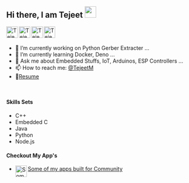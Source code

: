 ## Hi there, I am Tejeet <img src="https://media.giphy.com/media/hvRJCLFzcasrR4ia7z/giphy.gif" width="30px">

<a href="https://tejeet.com">
  <img align="left" alt="Tejeet Magar Personal Site" width="30px" src="https://tejeet.com/images/github/mysite.png" />
</a>
<a href="https://twitter.com/tejeetm">
  <img align="left" alt="Tejeet Magar | Twitter" width="30px" src="https://tejeet.com/images/github/twitter.png" />
</a>
<a href="https://in.linkedin.com/in/tejeet-magar-613360b2">
  <img align="left" alt="Tejeet Magar LinkedIN" width="30px" src="https://tejeet.com/images/github/linkedin.png" />
</a>
<a href="https://github.com/Tejeet">
  <img align="left" alt="Tejeet Magar GitHub" width="30px" src="https://tejeet.com/images/github/github.png" />
</a>

<br>
<br>

- 🔭 I’m currently working on Python Gerber Extracter ...
- 🌱 I’m currently learning Docker, Deno ...
- 💬 Ask me about Embedded Stuffs, IoT, Arduinos, ESP Controllers ...
- 📫 How to reach me: [@TejeetM](https://twitter.com/tejeetm)
- 📝[Resume](https://tejeet.com/media/Tejeet_Magar_resume.pdf)

<br>

#### Skills Sets 
- C++
- Embedded C
- Java
- Python
- Node.js

#### Checkout My App's
- <a href="https://play.google.com/store/apps/developer?id=TeJEet+Magar">
  <img align="left" alt="Some of my apps built for Community" width="30px" src="https://tejeet.com/images/github/googleplay.png" /> Some of my apps built for Community
</a> 



